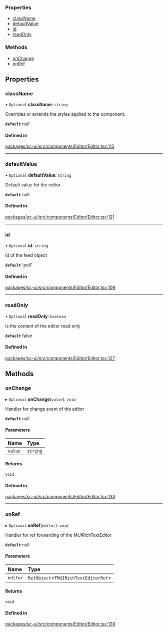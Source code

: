 ### Properties

- [className](EditorProps.md#classname)
- [defaultValue](EditorProps.md#defaultvalue)
- [id](EditorProps.md#id)
- [readOnly](EditorProps.md#readonly)

### Methods

- [onChange](EditorProps.md#onchange)
- [onRef](EditorProps.md#onref)

## Properties

### className

• `Optional` **className**: `string`

Overrides or extends the styles applied to the component.

**`default`** null

#### Defined in

[packages/sc-ui/src/components/Editor/Editor.tsx:115](https://github.com/selfcommunity/community-ui/blob/6b6e2bd/packages/sc-ui/src/components/Editor/Editor.tsx#L115)

___

### defaultValue

• `Optional` **defaultValue**: `string`

Default value for the editor

**`default`** null

#### Defined in

[packages/sc-ui/src/components/Editor/Editor.tsx:121](https://github.com/selfcommunity/community-ui/blob/6b6e2bd/packages/sc-ui/src/components/Editor/Editor.tsx#L121)

___

### id

• `Optional` **id**: `string`

Id of the feed object

**`default`** 'poll'

#### Defined in

[packages/sc-ui/src/components/Editor/Editor.tsx:109](https://github.com/selfcommunity/community-ui/blob/6b6e2bd/packages/sc-ui/src/components/Editor/Editor.tsx#L109)

___

### readOnly

• `Optional` **readOnly**: `boolean`

Is the content of the editor read only

**`default`** false

#### Defined in

[packages/sc-ui/src/components/Editor/Editor.tsx:127](https://github.com/selfcommunity/community-ui/blob/6b6e2bd/packages/sc-ui/src/components/Editor/Editor.tsx#L127)

## Methods

### onChange

▸ `Optional` **onChange**(`value`): `void`

Handler for change event of the editor

**`default`** null

#### Parameters

| Name | Type |
| :------ | :------ |
| `value` | `string` |

#### Returns

`void`

#### Defined in

[packages/sc-ui/src/components/Editor/Editor.tsx:133](https://github.com/selfcommunity/community-ui/blob/6b6e2bd/packages/sc-ui/src/components/Editor/Editor.tsx#L133)

___

### onRef

▸ `Optional` **onRef**(`editor`): `void`

Handler for ref forwarding of the MUIRichTextEditor

**`default`** null

#### Parameters

| Name | Type |
| :------ | :------ |
| `editor` | `RefObject`<`TMUIRichTextEditorRef`\> |

#### Returns

`void`

#### Defined in

[packages/sc-ui/src/components/Editor/Editor.tsx:139](https://github.com/selfcommunity/community-ui/blob/6b6e2bd/packages/sc-ui/src/components/Editor/Editor.tsx#L139)

